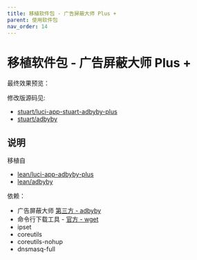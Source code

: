 ```yaml
---
title: 移植软件包 - 广告屏蔽大师 Plus +
parent: 使用软件包
nav_order: 14
---
```


# 移植软件包 - 广告屏蔽大师 Plus +

最终效果预览：



修改版源码见: 

* [stuart/luci-app-stuart-adbyby-plus](https://github.com/stuarthua/oh-my-openwrt/tree/master/stuart/luci-app-stuart-adbyby-plus)
* [stuart/adbyby](https://github.com/stuarthua/oh-my-openwrt/tree/master/stuart/adbyby)

## 说明

移植自 

* [lean/luci-app-adbyby-plus](https://github.com/coolsnowwolf/lede/tree/master/package/lean/luci-app-adbyby-plus)
* [lean/adbyby](https://github.com/coolsnowwolf/lede/tree/master/package/lean/adbyby)

依赖：

* 广告屏蔽大师 [第三方 - adbyby](http://www.adbyby.com/)
* 命令行下载工具 - [官方 - wget](https://openwrt.org/packages/pkgdata/wget)
* ipset
* coreutils
* coreutils-nohup
* dnsmasq-full